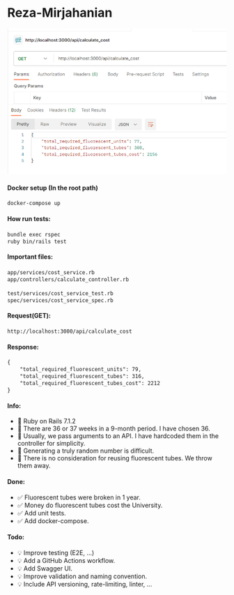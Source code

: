 

# Reza-Mirjahanian 

![Alt text](help.png?raw=true "Postman")

#### Docker setup (In the root path)
    docker-compose up

#### How run tests:

    bundle exec rspec
    ruby bin/rails test


#### Important files:
    app/services/cost_service.rb
    app/controllers/calculate_controller.rb
    
    test/services/cost_service_test.rb
    spec/services/cost_service_spec.rb


#### Request(GET):

    http://localhost:3000/api/calculate_cost

#### Response:


    {
        "total_required_fluorescent_units": 79,
        "total_required_fluorescent_tubes": 316,
        "total_required_fluorescent_tubes_cost": 2212
    }


#### Info:
- 📌 Ruby on Rails 7.1.2
- 📌 There are 36 or 37 weeks in a 9-month period. I have chosen 36.
- 📌 Usually, we pass arguments to an API. I have hardcoded them in the controller for simplicity.
- 📌 Generating a truly random number is difficult.
- 📌 There is no consideration for reusing fluorescent tubes. We throw them away.



#### Done:
- ✅ Fluorescent tubes were broken in 1 year.
- ✅ Money do fluorescent tubes cost the University.
- ✅ Add unit tests.
- ✅ Add docker-compose.

#### Todo:
- 💡 Improve testing (E2E, ...)
- 💡 Add a GitHub Actions workflow.
- 💡 Add Swagger UI.
- 💡 Improve validation and naming convention.
- 💡 Include API versioning, rate-limiting, linter, ...

